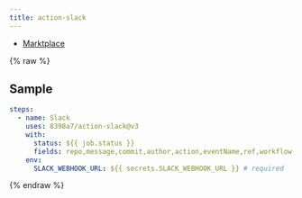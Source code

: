```yaml
---
title: action-slack
---
```


- [Marktplace](https://github.com/marketplace/actions/action-slack)

{% raw %}

## Sample

```yaml
steps:
  - name: Slack
    uses: 8398a7/action-slack@v3
    with:
      status: ${{ job.status }}
      fields: repo,message,commit,author,action,eventName,ref,workflow,job,took # selectable (default: repo,message)
    env:
      SLACK_WEBHOOK_URL: ${{ secrets.SLACK_WEBHOOK_URL }} # required
```

{% endraw %}
